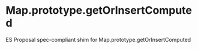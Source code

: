 # Map.prototype.getOrInsertComputed
ES Proposal spec-compliant shim for Map.prototype.getOrInsertComputed
